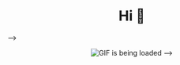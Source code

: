 <h1 align="center">Hi 👋</h1> -->

<p align="center">
   <img src="https://github.com/arth2002/arth2002/blob/main/gif/ezgif.com-gif-maker.gif" alt="GIF is being loaded"> -->
   
</p>
